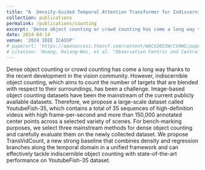 ```yaml
---
title: "A  Density-Guided Temporal Attention Transformer for Indiscernible Object Counting in Underwater Videos"
collection: publications
permalink: /publications/counting
excerpt: 'Dense object counting or crowd counting has come a long way thanks to the recent development in the vision community. However, indiscernible object counting, which aims to count the number of targets that are blended with respect to their surroundings, has been a challenge. Image-based object counting datasets have been the mainstream of the current publicly available datasets. Therefore, we propose a large-scale dataset called YoutubeFish-35, which contains a total of 35 sequences of high-definition videos with high frame-per-second and more than 150,000 annotated center points across a selected variety of scenes.  For bench-marking purposes, we select three mainstream methods for dense object counting and carefully evaluate them on the newly collected dataset. We propose TransVidCount, a new strong baseline that combines density and regression branches along the temporal domain in a unified framework and can effectively tackle indiscernible object counting with state-of-the-art performance on YoutubeFish-35 dataset.'
date: 2024-04-14
venue: '2024 IEEE ICASSP'
# paperurl: 'https://openaccess.thecvf.com/content/WACV2023W/CV4WS/papers/Huang_Observation_Centric_and_Central_Distance_Recovery_for_Athlete_Tracking_WACVW_2023_paper.pdf'
# citation: 'Huang, Hsiang-Wei, et al. "Observation Centric and Central Distance Recovery for Athlete Tracking." Proceedings of the IEEE/CVF Winter Conference on Applications of Computer Vision. 2023.'
---
```

Dense object counting or crowd counting has come a long way thanks to the recent development in the vision community. However, indiscernible object counting, which aims to count the number of targets that are blended with respect to their surroundings, has been a challenge. Image-based object counting datasets have been the mainstream of the current publicly available datasets. Therefore, we propose a large-scale dataset called YoutubeFish-35, which contains a total of 35 sequences of high-definition videos with high frame-per-second and more than 150,000 annotated center points across a selected variety of scenes.  For bench-marking purposes, we select three mainstream methods for dense object counting and carefully evaluate them on the newly collected dataset. We propose TransVidCount, a new strong baseline that combines density and regression branches along the temporal domain in a unified framework and can effectively tackle indiscernible object counting with state-of-the-art performance on YoutubeFish-35 dataset.
